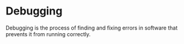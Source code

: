 # Debugging

Debugging is the process of finding and fixing errors in software that prevents it from running correctly.
